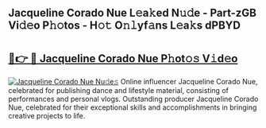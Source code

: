 ## Jacqueline Corado Nue L𝚎a𝚔ed N𝚞𝚍e - Part-zGB Vi𝚍𝚎o P𝚑𝚘tos - H𝚘𝚝 O𝚗𝚕yf𝚊ns L𝚎a𝚔s dPBYD

# <h2><a href="http://kfan7c.oniu.top/?m=Jacqueline+Corado+Nue">🔗👉 🔴 Jacqueline Corado Nue P𝚑ot𝚘𝚜 V𝚒d𝚎o</a></h2>

[![Jacqueline Corado Nue Nu𝚍e𝚜](https://i.imgur.com/0qMVB7G.gif)](http://kfan7c.oniu.top/?m=Jacqueline+Corado+Nue)
Online influencer Jacqueline Corado Nue, celebrated for publishing dance and lifestyle material, consisting of performances and personal vlogs. Outstanding producer Jacqueline Corado Nue, celebrated for their exceptional skills and accomplishments in bringing creative projects to life.  
